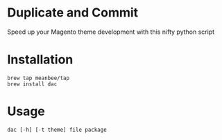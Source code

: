 # Duplicate and Commit

Speed up your Magento theme development with this nifty python script

# Installation

    brew tap meanbee/tap
    brew install dac

# Usage

    dac [-h] [-t theme] file package


